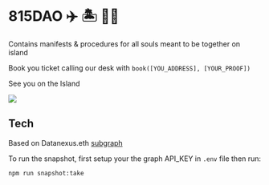 # 815DAO ✈️ 🏝️ 🐻‍❄️

Contains manifests & procedures for all souls meant to be together on island

Book you ticket calling our desk with `book([YOU_ADDRESS], [YOUR_PROOF])`

See you on the Island

<img src="https://i.imgur.com/3TpgTZu.png">

## Tech
Based on Datanexus.eth [subgraph](https://thegraph.com/explorer/subgraph?id=B333F7Ra4kuVBSwHFDfH9x9N1341GYHvdfpV94KY8Gmv&view=Overview)

To run the snapshot, first setup your the graph API_KEY in `.env` file then run:

```bash
npm run snapshot:take
```